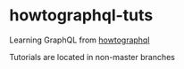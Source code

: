 # howtographql-tuts

Learning GraphQL from [howtographql](https://www.howtographql.com/)

Tutorials are located in non-master branches
